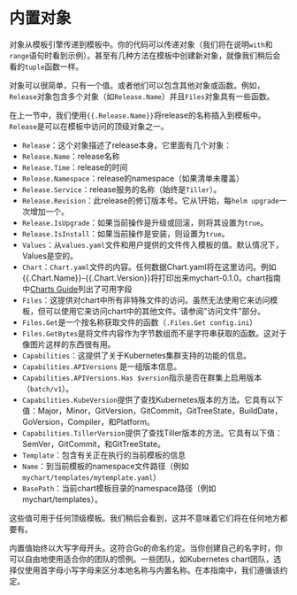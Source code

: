 # 内置对象
对象从模板引擎传递到模板中。你的代码可以传递对象（我们将在说明`with`和`range`语句时看到示例）。甚至有几种方法在模板中创建新对象，就像我们稍后会看的`tuple`函数一样。

对象可以很简单，只有一个值。或者他们可以包含其他对象或函数。例如，`Release`对象包含多个对象（如`Release.Name`）并且`Files`对象具有一些函数。

在上一节中，我们使用`{{.Release.Name}}`将release的名称插入到模板中。`Release`是可以在模板中访问的顶级对象之一。

- `Release`：这个对象描述了release本身。它里面有几个对象：
- `Release.Name`：release名称
- `Release.Time`：release的时间
- `Release.Namespace`：release的namespace（如果清单未覆盖）
- `Release.Service`：release服务的名称（始终是`Tiller`）。
- `Release.Revision`：此release的修订版本号。它从1开始，每`helm upgrade`一次增加一个。
- `Release.IsUpgrade`：如果当前操作是升级或回滚，则将其设置为`true`。
- `Release.IsInstall`：如果当前操作是安装，则设置为`true`。
- `Values`：从`values.yaml`文件和用户提供的文件传入模板的值。默认情况下，Values是空的。
- `Chart`：`Chart.yaml`文件的内容。任何数据Chart.yaml将在这里访问。例如{{.Chart.Name}}-{{.Chart.Version}}将打印出来mychart-0.1.0。chart指南中[Charts Guide](https://github.com/kubernetes/helm/blob/master/docs/charts.md#the-chartyaml-file)列出了可用字段
- `Files`：这提供对chart中所有非特殊文件的访问。虽然无法使用它来访问模板，但可以使用它来访问chart中的其他文件。请参阅"访问文件"部分。
- `Files.Get`是一个按名称获取文件的函数（`.Files.Get config.ini`）
- `Files.GetBytes`是将文件内容作为字节数组而不是字符串获取的函数。这对于像图片这样的东西很有用。
- `Capabilities`：这提供了关于Kubernetes集群支持的功能的信息。
- `Capabilities.APIVersions` 是一组版本信息。
- `Capabilities.APIVersions.Has $version`指示是否在群集上启用版本（`batch/v1`）。
- `Capabilities.KubeVersion`提供了查找Kubernetes版本的方法。它具有以下值：Major，Minor，GitVersion，GitCommit，GitTreeState，BuildDate，GoVersion，Compiler，和Platform。
- `Capabilities.TillerVersion`提供了查找Tiller版本的方法。它具有以下值：SemVer，GitCommit，和GitTreeState。
- `Template`：包含有关正在执行的当前模板的信息
- `Name`：到当前模板的namespace文件路径（例如`mychart/templates/mytemplate.yaml`）
- `BasePath`：当前chart模板目录的namespace路径（例如mychart/templates）。

这些值可用于任何顶级模板。我们稍后会看到，这并不意味着它们将在任何地方都要有。

内置值始终以大写字母开头。这符合Go的命名约定。当你创建自己的名字时，你可以自由地使用适合你的团队的惯例。一些团队，如Kubernetes chart团队，选择仅使用首字母小写字母来区分本地名称与内置名称。在本指南中，我们遵循该约定。

